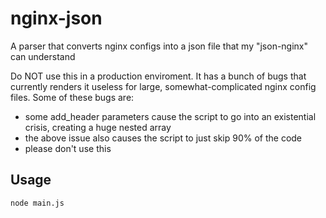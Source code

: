 # nginx-json
A parser that converts nginx configs into a json file that my "json-nginx" can understand

Do NOT use this in a production enviroment.
It has a bunch of bugs that currently renders it useless for large, somewhat-complicated nginx config files.
Some of these bugs are:
- some add_header parameters cause the script to go into an existential crisis, creating a huge nested array
- the above issue also causes the script to just skip 90% of the code
- please don't use this

## Usage
`node main.js`
